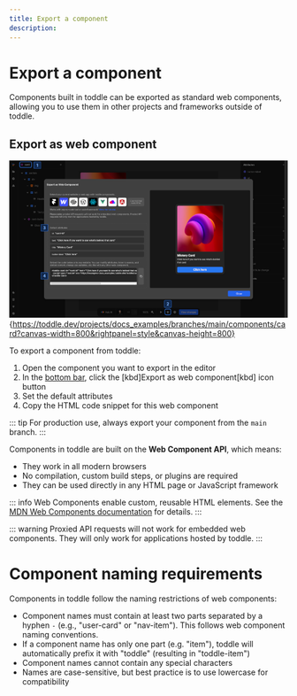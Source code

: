 ```yaml
---
title: Export a component
description:
---
```


# Export a component
Components built in toddle can be exported as standard web components, allowing you to use them in other projects and frameworks outside of toddle.

## Export as web component

![Export a component|16/9](export-a-component.webp){https://toddle.dev/projects/docs_examples/branches/main/components/card?canvas-width=800&rightpanel=style&canvas-height=800}

To export a component from toddle:
1. Open the component you want to export in the editor
2. In the [bottom bar](/the-editor/bottom-bar), click the [kbd]Export as web component[kbd] icon button
3. Set the default attributes
4. Copy the HTML code snippet for this web component

::: tip
For production use, always export your component from the `main` branch.
:::

Components in toddle are built on the **Web Component API**, which means:
- They work in all modern browsers
- No compilation, custom build steps, or plugins are required
- They can be used directly in any HTML page or JavaScript framework

::: info
Web Components enable custom, reusable HTML elements. See the [MDN Web Components documentation](https://developer.mozilla.org/en-US/docs/Web/API/Web_components) for details.
:::

::: warning
Proxied API requests will not work for embedded web components. They will only work for applications hosted by toddle.
:::

# Component naming requirements
Components in toddle follow the naming restrictions of web components:
- Component names must contain at least two parts separated by a hyphen `-` (e.g., "user-card" or "nav-item"). This follows web component naming conventions.
- If a component name has only one part (e.g. "item"), toddle will automatically prefix it with "toddle" (resulting in "toddle-item")
- Component names cannot contain any special characters
- Names are case-sensitive, but best practice is to use lowercase for compatibility